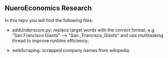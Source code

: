 ## NueroEconomics Research 
In this repo you will find the following files: 

- addUnderscore.py: replace target words with the correct format, e.g. "San Francisco Giants" --> "San _Francisco_Giants" and use multitasking thread to improve runtime efficiency;

- webScraping: scrapped company names from wikipedia. 




